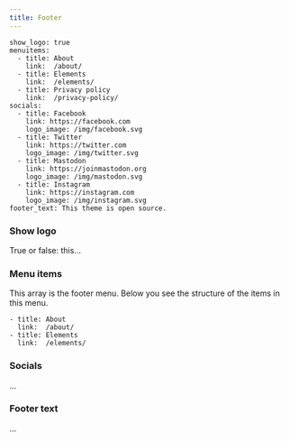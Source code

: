 ```yaml
---
title: Footer
---
```


```
show_logo: true
menuitems:
  - title: About
    link:  /about/
  - title: Elements
    link:  /elements/
  - title: Privacy policy
    link:  /privacy-policy/
socials:
  - title: Facebook
    link: https://facebook.com
    logo_image: /img/facebook.svg
  - title: Twitter
    link: https://twitter.com
    logo_image: /img/twitter.svg      
  - title: Mastodon
    link: https://joinmastodon.org
    logo_image: /img/mastodon.svg      
  - title: Instagram
    link: https://instagram.com
    logo_image: /img/instagram.svg
footer_text: This theme is open source.
```

### Show logo

True or false: this...

### Menu items

This array is the footer menu. Below you see the structure of the items in this menu.

```
- title: About
  link:  /about/
- title: Elements
  link:  /elements/
```

### Socials

...

### Footer text

...